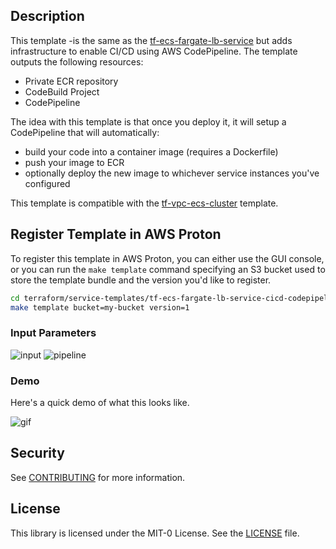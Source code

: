 ## Description

This template -is the same as the [tf-ecs-fargate-lb-service](../../tf-ecs-fargate-lb-service/) but adds infrastructure to enable CI/CD using AWS CodePipeline.  The template outputs the following resources:

- Private ECR repository
- CodeBuild Project
- CodePipeline

The idea with this template is that once you deploy it, it will setup a CodePipeline that will automatically:

- build your code into a container image (requires a Dockerfile)
- push your image to ECR
- optionally deploy the new image to whichever service instances you've configured

This template is compatible with the [tf-vpc-ecs-cluster](../../environment-templates/tf-vpc-ecs-cluster) template.


## Register Template in AWS Proton

To register this template in AWS Proton, you can either use the GUI console, or you can run the `make template` command specifying an S3 bucket used to store the template bundle and the version you'd like to register.

```sh
cd terraform/service-templates/tf-ecs-fargate-lb-service-cicd-codepipeline
make template bucket=my-bucket version=1
```

### Input Parameters

![input](./input.png)
![pipeline](./pipeline.png)

### Demo

Here's a quick demo of what this looks like.

![gif](./input.gif)


## Security

See [CONTRIBUTING](../../CONTRIBUTING.md#security-issue-notifications) for more information.

## License

This library is licensed under the MIT-0 License. See the [LICENSE](../../LICENSE) file.
